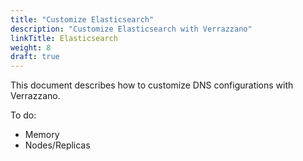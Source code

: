 ```yaml
---
title: "Customize Elasticsearch"
description: "Customize Elasticsearch with Verrazzano"
linkTitle: Elasticsearch
weight: 8
draft: true
---
```


This document describes how to customize DNS configurations with Verrazzano.

To do:
* Memory
* Nodes/Replicas
